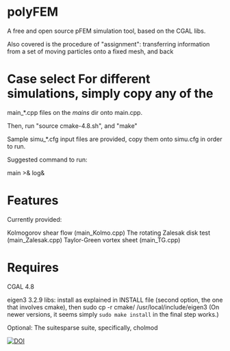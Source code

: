 # polyFEM

A free and open source pFEM simulation tool, based on the CGAL libs.

Also covered is the procedure of "assignment": transferring information
from a set of moving particles onto a fixed mesh, and back

# Case select For different simulations, simply copy any of the
main_*.cpp files on the _mains_ dir onto main.cpp.

Then, run "source cmake-4.8.sh", and "make"

Sample simu_*.cfg input files are provided, copy them onto simu.cfg in
order to run.

Suggested command to run:

main >& log&


# Features
Currently provided:

Kolmogorov shear flow (main_Kolmo.cpp)
The rotating Zalesak disk test (main_Zalesak.cpp)
Taylor-Green vortex sheet (main_TG.cpp)

# Requires

CGAL 4.8

eigen3 3.2.9 libs:
install as explained in INSTALL file (second option, the one that involves cmake), then
sudo cp -r cmake/ /usr/local/include/eigen3
(On newer versions, it seems simply ```sudo make install``` in the final step works.)

Optional: The suitesparse suite, specifically, cholmod

[![DOI](https://zenodo.org/badge/64474373.svg)](https://zenodo.org/badge/latestdoi/64474373)
